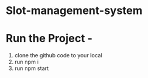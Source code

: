 # Slot-management-system

# Run the Project -
1. clone the github code to your local
2. run npm i 
3. run npm start
